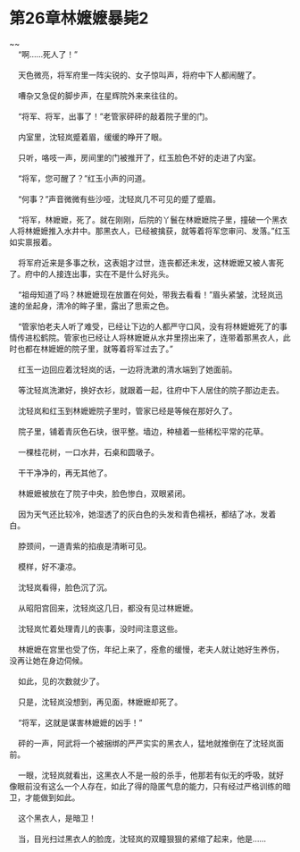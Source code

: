 # 第26章林嬷嬷暴毙2
~~<br>&nbsp;&nbsp;&nbsp;&nbsp;“啊……死人了！”<br><br>&nbsp;&nbsp;&nbsp;&nbsp;天色微亮，将军府里一阵尖锐的、女子惊叫声，将府中下人都闹醒了。<br><br>&nbsp;&nbsp;&nbsp;&nbsp;嘈杂又急促的脚步声，在星辉院外来来往往的。<br><br>&nbsp;&nbsp;&nbsp;&nbsp;“将军、将军，出事了！”老管家砰砰的敲着院子里的门。<br><br>&nbsp;&nbsp;&nbsp;&nbsp;内室里，沈轻岚蹙着眉，缓缓的睁开了眼。<br><br>&nbsp;&nbsp;&nbsp;&nbsp;只听，咯吱一声，房间里的门被推开了，红玉脸色不好的走进了内室。<br><br>&nbsp;&nbsp;&nbsp;&nbsp;“将军，您可醒了？”红玉小声的问道。<br><br>&nbsp;&nbsp;&nbsp;&nbsp;“何事？”声音微微有些沙哑，沈轻岚几不可见的蹙了蹙眉。<br><br>&nbsp;&nbsp;&nbsp;&nbsp;“将军，林嬷嬷，死了。就在刚刚，后院的丫鬟在林嬷嬷院子里，撞破一个黑衣人将林嬷嬷推入水井中。那黑衣人，已经被擒获，就等着将军您审问、发落。”红玉如实禀报着。<br><br>&nbsp;&nbsp;&nbsp;&nbsp;将军府近来是多事之秋，这表姐才过世，连丧都还未发，这林嬷嬷又被人害死了。府中的人接连出事，实在不是什么好兆头。<br><br>&nbsp;&nbsp;&nbsp;&nbsp;“祖母知道了吗？林嬷嬷现在放置在何处，带我去看看！”眉头紧皱，沈轻岚迅速的坐起身，清冷的眸子里，露出了思索之色。<br><br>&nbsp;&nbsp;&nbsp;&nbsp;“管家怕老夫人听了难受，已经让下边的人都严守口风，没有将林嬷嬷死了的事情传进松鹤院。管家也已经让人将林嬷嬷从水井里捞出来了，连带着那黑衣人，此时也都在林嬷嬷的院子里，就等着将军过去了。”<br><br>&nbsp;&nbsp;&nbsp;&nbsp;红玉一边回应着沈轻岚的话，一边将洗漱的清水端到了她面前。<br><br>&nbsp;&nbsp;&nbsp;&nbsp;等沈轻岚洗漱好，换好衣衫，就跟着一起，往府中下人居住的院子那边走去。<br><br>&nbsp;&nbsp;&nbsp;&nbsp;沈轻岚和红玉到林嬷嬷院子里时，管家已经是等候在那好久了。<br><br>&nbsp;&nbsp;&nbsp;&nbsp;院子里，铺着青灰色石块，很平整。墙边，种植着一些稀松平常的花草。<br><br>&nbsp;&nbsp;&nbsp;&nbsp;一棵桂花树，一口水井，石桌和圆墩子。<br><br>&nbsp;&nbsp;&nbsp;&nbsp;干干净净的，再无其他了。<br><br>&nbsp;&nbsp;&nbsp;&nbsp;林嬷嬷被放在了院子中央，脸色惨白，双眼紧闭。<br><br>&nbsp;&nbsp;&nbsp;&nbsp;因为天气还比较冷，她湿透了的灰白色的头发和青色襦袄，都结了冰，发着白。<br><br>&nbsp;&nbsp;&nbsp;&nbsp;脖颈间，一道青紫的掐痕是清晰可见。<br><br>&nbsp;&nbsp;&nbsp;&nbsp;模样，好不凄凉。<br><br>&nbsp;&nbsp;&nbsp;&nbsp;沈轻岚看得，脸色沉了沉。<br><br>&nbsp;&nbsp;&nbsp;&nbsp;从昭阳宫回来，沈轻岚这几日，都没有见过林嬷嬷。<br><br>&nbsp;&nbsp;&nbsp;&nbsp;沈轻岚忙着处理青儿的丧事，没时间注意这些。<br><br>&nbsp;&nbsp;&nbsp;&nbsp;林嬷嬷在宫里也受了伤，年纪上来了，痊愈的缓慢，老夫人就让她好生养伤，没再让她在身边伺候。<br><br>&nbsp;&nbsp;&nbsp;&nbsp;如此，见的次数就少了。<br><br>&nbsp;&nbsp;&nbsp;&nbsp;只是，沈轻岚没想到，再见面，林嬷嬷却死了。<br><br>&nbsp;&nbsp;&nbsp;&nbsp;“将军，这就是谋害林嬷嬷的凶手！”<br><br>&nbsp;&nbsp;&nbsp;&nbsp;砰的一声，阿武将一个被捆绑的严严实实的黑衣人，猛地就推倒在了沈轻岚面前。<br><br>&nbsp;&nbsp;&nbsp;&nbsp;一眼，沈轻岚就看出，这黑衣人不是一般的杀手，他那若有似无的呼吸，就好像眼前没有这么一个人存在，如此了得的隐匿气息的能力，只有经过严格训练的暗卫，才能做到如此。<br><br>&nbsp;&nbsp;&nbsp;&nbsp;这个黑衣人，是暗卫！<br><br>&nbsp;&nbsp;&nbsp;&nbsp;当，目光扫过黑衣人的脸庞，沈轻岚的双瞳狠狠的紧缩了起来，他是……<br><br>
                    

<script>_fwqdsqadxfw()</script>
<div><script>_dfwf1dw();</script></div>
<div><script>_dfwf1agdw();</script></div>
                